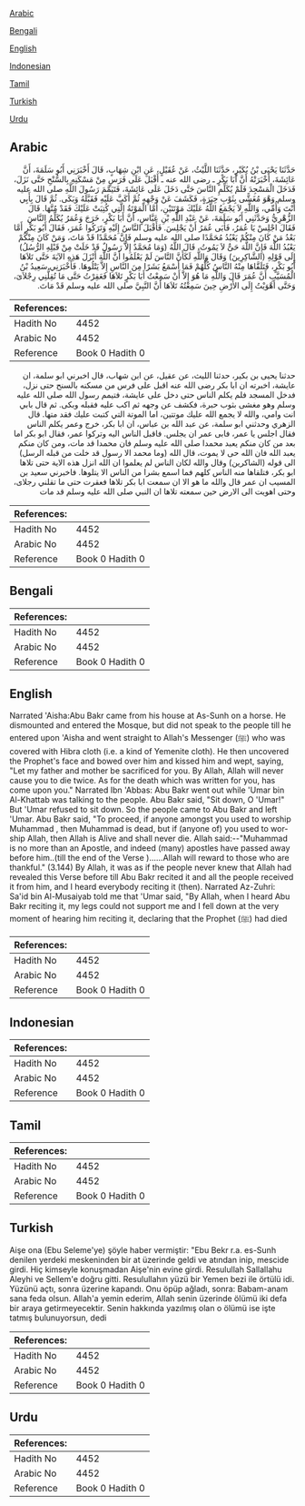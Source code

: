 [Arabic](#arabic)

[Bengali](#bengali)

[English](#english)

[Indonesian](#indonesian)

[Tamil](#tamil)

[Turkish](#turkish)

[Urdu](#urdu)

## Arabic


<div dir="rtl" lang="ar" style={{fontSize:'larger',backgroundColor:'#f8f9fa',padding:20}}>
حَدَّثَنَا يَحْيَى بْنُ بُكَيْرٍ، حَدَّثَنَا اللَّيْثُ، عَنْ عُقَيْلٍ، عَنِ ابْنِ شِهَابٍ، قَالَ أَخْبَرَنِي أَبُو سَلَمَةَ، أَنَّ عَائِشَةَ، أَخْبَرَتْهُ أَنَّ أَبَا بَكْرٍ ـ رضى الله عنه ـ أَقْبَلَ عَلَى فَرَسٍ مِنْ مَسْكَنِهِ بِالسُّنْحِ حَتَّى نَزَلَ، فَدَخَلَ الْمَسْجِدَ فَلَمْ يُكَلِّمِ النَّاسَ حَتَّى دَخَلَ عَلَى عَائِشَةَ، فَتَيَمَّمَ رَسُولَ اللَّهِ صلى الله عليه وسلم وَهْوَ مُغَشًّى بِثَوْبِ حِبَرَةٍ، فَكَشَفَ عَنْ وَجْهِهِ ثُمَّ أَكَبَّ عَلَيْهِ فَقَبَّلَهُ وَبَكَى‏.‏ ثُمَّ قَالَ بِأَبِي أَنْتَ وَأُمِّي، وَاللَّهِ لاَ يَجْمَعُ اللَّهُ عَلَيْكَ مَوْتَتَيْنِ، أَمَّا الْمَوْتَةُ الَّتِي كُتِبَتْ عَلَيْكَ فَقَدْ مُتَّهَا‏.‏ قَالَ الزُّهْرِيُّ وَحَدَّثَنِي أَبُو سَلَمَةَ، عَنْ عَبْدِ اللَّهِ بْنِ عَبَّاسٍ، أَنَّ أَبَا بَكْرٍ، خَرَجَ وَعُمَرُ يُكَلِّمُ النَّاسَ فَقَالَ اجْلِسْ يَا عُمَرُ، فَأَبَى عُمَرُ أَنْ يَجْلِسَ‏.‏ فَأَقْبَلَ النَّاسُ إِلَيْهِ وَتَرَكُوا عُمَرَ، فَقَالَ أَبُو بَكْرٍ أَمَّا بَعْدُ مَنْ كَانَ مِنْكُمْ يَعْبُدُ مُحَمَّدًا صلى الله عليه وسلم فَإِنَّ مُحَمَّدًا قَدْ مَاتَ، وَمَنْ كَانَ مِنْكُمْ يَعْبُدُ اللَّهَ فَإِنَّ اللَّهَ حَىٌّ لاَ يَمُوتُ، قَالَ اللَّهُ ‏(‏وَمَا مُحَمَّدٌ إِلاَّ رَسُولٌ قَدْ خَلَتْ مِنْ قَبْلِهِ الرُّسُلُ‏)‏ إِلَى قَوْلِهِ ‏(‏الشَّاكِرِينَ‏)‏ وَقَالَ وَاللَّهِ لَكَأَنَّ النَّاسَ لَمْ يَعْلَمُوا أَنَّ اللَّهَ أَنْزَلَ هَذِهِ الآيَةَ حَتَّى تَلاَهَا أَبُو بَكْرٍ، فَتَلَقَّاهَا مِنْهُ النَّاسُ كُلُّهُمْ فَمَا أَسْمَعُ بَشَرًا مِنَ النَّاسِ إِلاَّ يَتْلُوهَا‏.‏ فَأَخْبَرَنِي سَعِيدُ بْنُ الْمُسَيَّبِ أَنَّ عُمَرَ قَالَ وَاللَّهِ مَا هُوَ إِلاَّ أَنْ سَمِعْتُ أَبَا بَكْرٍ تَلاَهَا فَعَقِرْتُ حَتَّى مَا تُقِلُّنِي رِجْلاَىَ، وَحَتَّى أَهْوَيْتُ إِلَى الأَرْضِ حِينَ سَمِعْتُهُ تَلاَهَا أَنَّ النَّبِيَّ صلى الله عليه وسلم قَدْ مَاتَ‏.‏
</div>
<div style={{backgroundColor:'#f8f9fa',padding:20, marginBottom: 10}}><table> <thead> <tr> <th>References:</th> <th></th> </tr> </thead> <tbody><tr><td>Hadith No</td><td>4452</td></tr><tr><td>Arabic No</td><td>4452</td></tr><tr><td>Reference</td><td>Book 0 Hadith 0</td></tr></tbody></table></div>


<div dir="rtl" lang="ar" style={{fontSize:'larger',backgroundColor:'#f8f9fa',padding:20}}>
حدثنا يحيى بن بكير، حدثنا الليث، عن عقيل، عن ابن شهاب، قال اخبرني ابو سلمة، ان عايشة، اخبرته ان ابا بكر رضى الله عنه اقبل على فرس من مسكنه بالسنح حتى نزل، فدخل المسجد فلم يكلم الناس حتى دخل على عايشة، فتيمم رسول الله صلى الله عليه وسلم وهو مغشى بثوب حبرة، فكشف عن وجهه ثم اكب عليه فقبله وبكى. ثم قال بابي انت وامي، والله لا يجمع الله عليك موتتين، اما الموتة التي كتبت عليك فقد متها. قال الزهري وحدثني ابو سلمة، عن عبد الله بن عباس، ان ابا بكر، خرج وعمر يكلم الناس فقال اجلس يا عمر، فابى عمر ان يجلس. فاقبل الناس اليه وتركوا عمر، فقال ابو بكر اما بعد من كان منكم يعبد محمدا صلى الله عليه وسلم فان محمدا قد مات، ومن كان منكم يعبد الله فان الله حى لا يموت، قال الله (وما محمد الا رسول قد خلت من قبله الرسل) الى قوله (الشاكرين) وقال والله لكان الناس لم يعلموا ان الله انزل هذه الاية حتى تلاها ابو بكر، فتلقاها منه الناس كلهم فما اسمع بشرا من الناس الا يتلوها. فاخبرني سعيد بن المسيب ان عمر قال والله ما هو الا ان سمعت ابا بكر تلاها فعقرت حتى ما تقلني رجلاى، وحتى اهويت الى الارض حين سمعته تلاها ان النبي صلى الله عليه وسلم قد مات
</div>
<div style={{backgroundColor:'#f8f9fa',padding:20, marginBottom: 10}}><table> <thead> <tr> <th>References:</th> <th></th> </tr> </thead> <tbody><tr><td>Hadith No</td><td>4452</td></tr><tr><td>Arabic No</td><td>4452</td></tr><tr><td>Reference</td><td>Book 0 Hadith 0</td></tr></tbody></table></div>

## Bengali


<div dir="ltr" lang="bn" style={{fontSize:'larger',backgroundColor:'#f8f9fa',padding:20}}>

</div>
<div style={{backgroundColor:'#f8f9fa',padding:20, marginBottom: 10}}><table> <thead> <tr> <th>References:</th> <th></th> </tr> </thead> <tbody><tr><td>Hadith No</td><td>4452</td></tr><tr><td>Arabic No</td><td>4452</td></tr><tr><td>Reference</td><td>Book 0 Hadith 0</td></tr></tbody></table></div>

## English


<div dir="ltr" lang="en" style={{fontSize:'larger',backgroundColor:'#f8f9fa',padding:20}}>
Narrated 'Aisha:Abu Bakr came from his house at As-Sunh on a horse. He dismounted and entered the Mosque, but did not speak to the people till he entered upon 'Aisha and went straight to Allah's Messenger (ﷺ) who was covered with Hibra cloth (i.e. a kind of Yemenite cloth). He then uncovered the Prophet's face and bowed over him and kissed him and wept, saying, "Let my father and mother be sacrificed for you. By Allah, Allah will never cause you to die twice. As for the death which was written for you, has come upon you." Narrated Ibn 'Abbas: Abu Bakr went out while 'Umar bin Al-Khattab was talking to the people. Abu Bakr said, "Sit down, O 'Umar!" But 'Umar refused to sit down. So the people came to Abu Bakr and left 'Umar. Abu Bakr said, "To proceed, if anyone amongst you used to worship Muhammad , then Muhammad is dead, but if (anyone of) you used to worship Allah, then Allah is Alive and shall never die. Allah said:--"Muhammad is no more than an Apostle, and indeed (many) apostles have passed away before him..(till the end of the Verse )......Allah will reward to those who are thankful." (3.144) By Allah, it was as if the people never knew that Allah had revealed this Verse before till Abu Bakr recited it and all the people received it from him, and I heard everybody reciting it (then). Narrated Az-Zuhri: Sa'id bin Al-Musaiyab told me that 'Umar said, "By Allah, when I heard Abu Bakr reciting it, my legs could not support me and I fell down at the very moment of hearing him reciting it, declaring that the Prophet (ﷺ) had died
</div>
<div style={{backgroundColor:'#f8f9fa',padding:20, marginBottom: 10}}><table> <thead> <tr> <th>References:</th> <th></th> </tr> </thead> <tbody><tr><td>Hadith No</td><td>4452</td></tr><tr><td>Arabic No</td><td>4452</td></tr><tr><td>Reference</td><td>Book 0 Hadith 0</td></tr></tbody></table></div>

## Indonesian


<div dir="ltr" lang="id" style={{fontSize:'larger',backgroundColor:'#f8f9fa',padding:20}}>

</div>
<div style={{backgroundColor:'#f8f9fa',padding:20, marginBottom: 10}}><table> <thead> <tr> <th>References:</th> <th></th> </tr> </thead> <tbody><tr><td>Hadith No</td><td>4452</td></tr><tr><td>Arabic No</td><td>4452</td></tr><tr><td>Reference</td><td>Book 0 Hadith 0</td></tr></tbody></table></div>

## Tamil


<div dir="ltr" lang="ta" style={{fontSize:'larger',backgroundColor:'#f8f9fa',padding:20}}>

</div>
<div style={{backgroundColor:'#f8f9fa',padding:20, marginBottom: 10}}><table> <thead> <tr> <th>References:</th> <th></th> </tr> </thead> <tbody><tr><td>Hadith No</td><td>4452</td></tr><tr><td>Arabic No</td><td>4452</td></tr><tr><td>Reference</td><td>Book 0 Hadith 0</td></tr></tbody></table></div>

## Turkish


<div dir="ltr" lang="tr" style={{fontSize:'larger',backgroundColor:'#f8f9fa',padding:20}}>
Aişe ona (Ebu Seleme'ye) şöyle haber vermiştir: "Ebu Bekr r.a. es-Sunh denilen yerdeki meskeninden bir at üzerinde geldi ve atından inip, mescide girdi. Hiç kimseyle konuşmadan Aişe'nin evine girdi. Resulullah Sallallahu Aleyhi ve Sellem'e doğru gitti. Resulullahın yüzü bir Yemen bezi ile örtülü idi. Yüzünü açtı, sonra üzerine kapandı. Onu öpüp ağladı, sonra: Babam-anam sana feda olsun. Allah'a yemin ederim, Allah senin üzerinde ölümü iki defa bir araya getirmeyecektir. Senin hakkında yazılmış olan o ölümü ise işte tatmış bulunuyorsun, dedi
</div>
<div style={{backgroundColor:'#f8f9fa',padding:20, marginBottom: 10}}><table> <thead> <tr> <th>References:</th> <th></th> </tr> </thead> <tbody><tr><td>Hadith No</td><td>4452</td></tr><tr><td>Arabic No</td><td>4452</td></tr><tr><td>Reference</td><td>Book 0 Hadith 0</td></tr></tbody></table></div>

## Urdu


<div dir="rtl" lang="ur" style={{fontSize:'larger',backgroundColor:'#f8f9fa',padding:20}}>

</div>
<div style={{backgroundColor:'#f8f9fa',padding:20, marginBottom: 10}}><table> <thead> <tr> <th>References:</th> <th></th> </tr> </thead> <tbody><tr><td>Hadith No</td><td>4452</td></tr><tr><td>Arabic No</td><td>4452</td></tr><tr><td>Reference</td><td>Book 0 Hadith 0</td></tr></tbody></table></div>